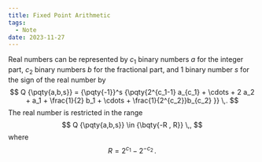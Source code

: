 ```yaml
---
title: Fixed Point Arithmetic
tags:
  - Note
date: 2023-11-27
---
```

Real numbers can be represented by $c_1$ binary numbers $a$ for the integer part, $c_2$ binary numbers $b$ for the fractional part, and 1 binary number $s$ for the sign of the real number by
$$
Q {\pqty{a,b,s}} = {\pqty{-1}}^s {\pqty{2^{c_1-1} a_{c_1} + \cdots + 2 a_2 + a_1 + \frac{1}{2} b_1 + \cdots + \frac{1}{2^{c_2}}b_{c_2} }} \,.
$$
The real number is restricted in the range
$$
Q {\pqty{a,b,s}} \in {\bqty{-R , R}} \,,
$$
where 
$$
R = 2^{c_1} - 2^{-c_2} \,.
$$